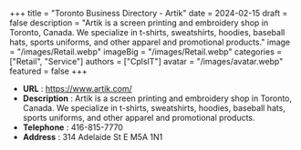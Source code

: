 +++
title = "Toronto Business Directory - Artik"
date = 2024-02-15
draft = false
description = "Artik is a screen printing and embroidery shop in Toronto, Canada. We specialize in t-shirts, sweatshirts, hoodies, baseball hats, sports uniforms, and other apparel and promotional products."
image = "/images/Retail.webp"
imageBig = "/images/Retail.webp"
categories = ["Retail", "Service"]
authors = ["CplsIT"]
avatar = "/images/avatar.webp"
featured = false
+++


* **URL** :  https://www.artik.com/
* **Description** : Artik is a screen printing and embroidery shop in Toronto, Canada. We specialize in t-shirts, sweatshirts, hoodies, baseball hats, sports uniforms, and other apparel and promotional products.
* **Telephone** : 416-815-7770
* **Address** : 314 Adelaide St E M5A 1N1